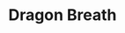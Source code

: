 ---
layout: hero
title: Dragon Breath
spec: Marine
class: Vanguard
skill:
    name: Flame Burst
    description: Deals ability damage to all enemies in a cone for 4 times.
    stats:
        Cooldown: 7s
        Total Damage: 120/200/280
---